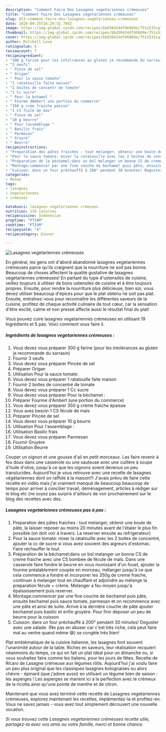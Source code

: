 ```yaml
---
description: "Comment Faire Des Lasagnes vegetariennes crémeuses"
title: "Comment Faire Des Lasagnes vegetariennes crémeuses"
slug: 653-comment-faire-des-lasagnes-vegetariennes-cremeuses
date: 2020-09-25T16:29:52.794Z
image: https://img-global.cpcdn.com/recipes/bbd30424df46869e/751x532cq70/lasagnes-vegetariennes-cremeuses-photo-principale-de-la-recette.jpg
thumbnail: https://img-global.cpcdn.com/recipes/bbd30424df46869e/751x532cq70/lasagnes-vegetariennes-cremeuses-photo-principale-de-la-recette.jpg
cover: https://img-global.cpcdn.com/recipes/bbd30424df46869e/751x532cq70/lasagnes-vegetariennes-cremeuses-photo-principale-de-la-recette.jpg
author: Mitchell Love
ratingvalue: 5
reviewcount: 7
recipeingredient:
- "300 g farine pour les intolrances au gluten je recommande du sarrasin"
- "3 oeufs"
- " Pince de sel"
- " Origan"
- " Pour la sauce tomate"
- "1 ratatouille faite maison"
- "2 boites de concentr de tomate"
- "1 Cc sucre"
- " Pour la bchamel "
- " Fourme dAmbert une portion du commerce"
- "350 g crme fraiche paisse"
- "1 CS fcule de mas"
- " Pince de sel"
- "10 g beurre"
- " Pour lassemblage "
- " Basilic frais"
- " Parmesan"
- " Gruyre"
- " Beurre"
recipeinstructions:
- "Preparation des pâtes fraiches : tout melanger, obtenir une boule de pâte, la laisser reposer au moins 20 minutes avant de l&#39;étaler le plus fin possible (on doit voir à travers. La reserver ensuite au refrigerateur)"
- "Pour la sauce tomate: mixer la ratatouille avec les 2 boites de concentré, ajouter la cc de sucre si vous avez souvent des aigreurs d&#39;estomac. Faire réchauffer le tout."
- "Préparation de la béchamel:dans un bol melanger un bonne CS de creme fraiche avec une CS bombee de fécule de maïs. Dans une casserole faire fondre le beurre en vous munissant d&#39;un fouet, ajouter la fourme préalablement coupée en morceau, mélanger jusqu&#39;à ce que cela commence a fondre et incorporer les 350g de creme fraiche, continuer à melanger tout en chauffant et adjoindre au mélange la preparation fécule + crème. Melanger a feu moyen jusqu&#39;à épaississement puis reserver."
- "Montage:commencer par une fine couche de bechamel puis pâte, ensuite bechamel puis sauce tomate, parmesan et on recommence avec une pâte et ainsi de suite. Arrivé à la dernière couche de pâte ajouter bechamel puis basilic et enfin gruyère. Pour finir deposer un peu de beurre pour la cuisson"
- "Cuisson: dans un four préchauffé à 200° pendant 30 minutes! Deguster avec une salade. (Ne pas en abuser car c&#39;est très riche, cela peut faire mal au ventre quand même 😅) se congèle très bien!"
categories:
- Resep
tags:
- lasagnes
- vegetariennes
- crmeuses

katakunci: lasagnes vegetariennes crmeuses 
nutrition: 216 calories
recipecuisine: Indonesian
preptime: "PT18M"
cooktime: "PT33M"
recipeyield: "4"
recipecategory: Dinner

---
```



![Lasagnes vegetariennes crémeuses](https://img-global.cpcdn.com/recipes/bbd30424df46869e/751x532cq70/lasagnes-vegetariennes-cremeuses-photo-principale-de-la-recette.jpg)

En général, les gens ont d'abord abandonné lasagnes vegetariennes crémeuses parce qu'ils craignent que la nourriture ne soit pas bonne. Beaucoup de choses affectent la qualité gustative de lasagnes vegetariennes crémeuses! En partant du type d'ustensiles de cuisine, veillez toujours à utiliser de bons ustensiles de cuisine et à être toujours propres. Ensuite, pour rendre la nourriture plus délicieuse, bien sûr, vous devez utiliser beaucoup d'épices pour que le plat obtenu ne soit pas plat. Ensuite, entraînez-vous pour reconnaître les différentes saveurs de la cuisine, profitez de chaque activité culinaire de tout cœur, car la sensation d'être excité, calme et non pressé affecte aussi le résultat final du plat!

<!--inarticleads1-->

Vous pouvez cuire lasagnes vegetariennes crémeuses en utilisant 19 Ingrédients et 5 pas. Voici comment vous faire il.

##### Ingrédients de lasagnes vegetariennes crémeuses :

1. Vous devez vous préparer 300 g farine (pour les intolérances au gluten je recommande du sarrasin)
1. Fournir 3 oeufs
1. Vous devez vous préparer  Pincée de sel
1. Préparer  Origan
1. Utilisation  Pour la sauce tomate:
1. Vous devez vous préparer 1 ratatouille faite maison
1. Fournir 2 boites de concentré de tomate
1. Vous devez vous préparer 1 Cc sucre
1. Vous devez vous préparer  Pour la béchamel :
1. Préparer  Fourme d&#39;Ambert (une portion du commerce)
1. Vous devez vous préparer 350 g crème fraiche épaisse
1. Vous avez besoin 1 CS fécule de maïs
1. Préparer  Pincée de sel
1. Vous devez vous préparer 10 g beurre
1. Utilisation  Pour l&#39;assemblage :
1. Utilisation  Basilic frais
1. Vous devez vous préparer  Parmesan
1. Fournir  Gruyère
1. Utilisation  Beurre


Couper un oignon et une gousse d&#39;ail en petit morceaux. Les faire revenir à feu doux dans une casserole ou une sauteuse avec une cuillère à soupe d&#39;huile d&#39;olive, jusqu&#39;à ce que les oignons soient devenus un peu translucides. Aujourd&#39;hui je vous retrouve avec une recette de lasagnes végétariennes dont on raffole à la maison!!! J&#39;avais prévu de faire cette recette en vidéo mais j&#39;ai vraiment manqué de beaucoup beaucoup de temps pour arriver à concilier travail, déménagement, articles à rédiger sur le blog etc (ne soyez pas surpris d&#39;ailleurs de voir prochainement sur le blog des recettes avec des. 

<!--inarticleads2-->

##### Lasagnes vegetariennes crémeuses pas à pas :

1. Preparation des pâtes fraiches : tout melanger, obtenir une boule de pâte, la laisser reposer au moins 20 minutes avant de l&#39;étaler le plus fin possible (on doit voir à travers. La reserver ensuite au refrigerateur)
1. Pour la sauce tomate: mixer la ratatouille avec les 2 boites de concentré, ajouter la cc de sucre si vous avez souvent des aigreurs d&#39;estomac. Faire réchauffer le tout.
1. Préparation de la béchamel:dans un bol melanger un bonne CS de creme fraiche avec une CS bombee de fécule de maïs. Dans une casserole faire fondre le beurre en vous munissant d&#39;un fouet, ajouter la fourme préalablement coupée en morceau, mélanger jusqu&#39;à ce que cela commence a fondre et incorporer les 350g de creme fraiche, continuer à melanger tout en chauffant et adjoindre au mélange la preparation fécule + crème. Melanger a feu moyen jusqu&#39;à épaississement puis reserver.
1. Montage:commencer par une fine couche de bechamel puis pâte, ensuite bechamel puis sauce tomate, parmesan et on recommence avec une pâte et ainsi de suite. Arrivé à la dernière couche de pâte ajouter bechamel puis basilic et enfin gruyère. Pour finir deposer un peu de beurre pour la cuisson
1. Cuisson: dans un four préchauffé à 200° pendant 30 minutes! Deguster avec une salade. (Ne pas en abuser car c&#39;est très riche, cela peut faire mal au ventre quand même 😅) se congèle très bien!


Plat emblématique de la cuisine italienne, les lasagnes font souvent l&#39;unanimité autour de la table. Riches en saveurs, leur réalisation recquiert néanmoins du temps, ce qui en fait un plat idéal pour un dimanche ou, si vous souhaitez faire comme les italiens, pour les jours de fêtes. Recette de Ricaro de Lasagne crémeuse aux légumes rôtis. Aujourd&#39;hui j&#39;ai voulu faire un peu plus original que les classiques lasagnes bolognaises ou alors chèvre - épinard (que j&#39;adore aussi) en utilisant un légume bien de saison : les asperges ! Les asperges se marient ici à la perfection avec le crémeux de la ricotta ainsi qu&#39;une pointe de menthe et de citron. 

<!--inarticleads1-->

<p>
Maintenant que vous avez terminé cette recette de Lasagnes vegetariennes crémeuses, explorez maintenant les recettes, implémentez-la et profitez-en. Vous ne savez jamais - vous avez tout simplement découvert une nouvelle vocation.
</p>

<p>
<i>Si vous trouvez cette Lasagnes vegetariennes crémeuses recette utile, partagez-la avec vos amis ou votre famille, merci et bonne chance.</i>
</p>
